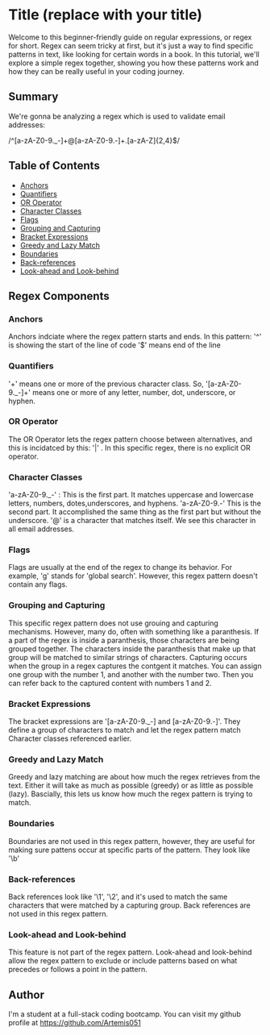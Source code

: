 # Title (replace with your title)

Welcome to this beginner-friendly guide on regular expressions, or regex for short. Regex can seem tricky at first, but it's just a way to find specific patterns in text, like looking for certain words in a book. In this tutorial, we'll explore a simple regex together, showing you how these patterns work and how they can be really useful in your coding journey.

## Summary

We're gonna be analyzing a regex which is used to validate email addresses: 

/^[a-zA-Z0-9._-]+@[a-zA-Z0-9.-]+\.[a-zA-Z]{2,4}$/

## Table of Contents

- [Anchors](#anchors)
- [Quantifiers](#quantifiers)
- [OR Operator](#or-operator)
- [Character Classes](#character-classes)
- [Flags](#flags)
- [Grouping and Capturing](#grouping-and-capturing)
- [Bracket Expressions](#bracket-expressions)
- [Greedy and Lazy Match](#greedy-and-lazy-match)
- [Boundaries](#boundaries)
- [Back-references](#back-references)
- [Look-ahead and Look-behind](#look-ahead-and-look-behind)

## Regex Components

### Anchors
Anchors indciate where the regex pattern starts and ends. In this pattern:
'^' is showing the start of the line of code
'$' means end of the line 

### Quantifiers

'+' means one or more of the previous character class. So, '[a-zA-Z0-9._-]+' means one or more of any letter, number, dot, underscore, or hyphen.

### OR Operator

The OR Operator lets the regex pattern choose between alternatives, and this is incidatced by this: '|' . In this specific regex, there is no explicit OR operator.

### Character Classes
'a-zA-Z0-9._-' : This is the first part. It matches uppercase and lowercase letters, numbers, dotes,underscores, and hyphens.
'a-zA-Z0-9.-' This is the second part. It accomplished the same thing as the first part but without the underscore.
'@' is a character that matches itself. We see this character in all email addresses.

### Flags

Flags are usually at the end of the regex to change its behavior. For example, 'g' stands for 'global search'. However, this regex pattern doesn't contain any flags. 

### Grouping and Capturing

This specific regex pattern does not use grouing and capturing mechanisms. However, many do, often with something like a paranthesis. If a part of the regex is inside a paranthesis, those characters are being grouped together. The characters inside the paranthesis that make up that group will be matched to similar strings of characters. Capturing occurs when the group in a regex captures the contgent it matches. You can assign one group with the number 1, and another with the number two. Then you can refer back to the captured content with numbers 1 and 2. 

### Bracket Expressions

The bracket expressions are '[a-zA-Z0-9._-] and [a-zA-Z0-9.-]'. They define a group of characters to match and let the regex pattern match Character classes referenced earlier.

### Greedy and Lazy Match
Greedy and lazy matching are about how much the regex retrieves from the text. Either it will take as much as possible (greedy) or as little as possible (lazy). Bascially, this lets us know how much the regex pattern is trying to match. 

### Boundaries

Boundaries are not used in this regex pattern, however, they are useful for making sure pattens occur at specific parts of the pattern. They look like '\b'

### Back-references

Back references look like '\1', '\2', and it's used to match the same characters that were matched by a capturing group. Back references are not used in this regex pattern. 

### Look-ahead and Look-behind

This feature is not part of the regex pattern. Look-ahead and look-behind allow the regex pattern to exclude or include patterns based on what precedes or follows a point in the pattern. 

## Author
I'm a student at a full-stack coding bootcamp. You can visit my github profile at https://github.com/Artemis051


